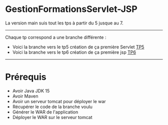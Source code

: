 # GestionFormationsServlet-JSP

La version main suis tout les tps à partir du 5 jusque au 7.

---
Chaque tp correspond a une branche différente :

* Voici la branche vers le tp5 création de ça première Servlet [TP5](https://github.com/asemin08/GestionFormationsServlet-JSP/tree/tp5-Servlet)
* Voici la branche vers le tp6 création de ça première jsp [TP6](https://github.com/asemin08/GestionFormationsServlet-JSP/tree/tp6-JSP)


--- 

# Prérequis 

* Avoir Java JDK 15 
* Avoir Maven
* Avoir un serveur tomcat pour déployer le war
* Récupérer le code de la branche voulu
* Générer le WAR de l'application
* Déployer le WAR sur le serveur tomcat 

